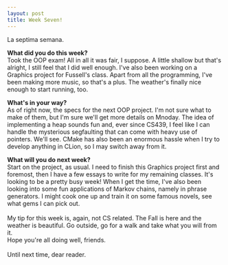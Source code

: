 ```yaml
---
layout: post
title: Week Seven!
---
```


La septima semana.
<br>

<b>What did you do this week?</b>
<br>Took the OOP exam! All in all it was fair, I suppose. A little shallow but that's alright, I still feel that I did well enough. I've also been working on a Graphics project for Fussell's class. Apart from all the programming, I've been making more music, so that's a plus. The weather's finally nice enough to start running, too.<br>

<b>What's in your way?</b>
<br>As of right now, the specs for the next OOP project. I'm not sure what to make of them, but I'm sure we'll get more details on Mnoday. The idea of implementing a heap sounds fun and, ever since CS439, I feel like I can handle the mysterious segfaulting that can come with heavy use of pointers. We'll see. CMake has also been an enormous hassle when I try to develop anything in CLion, so I may switch away from it.<br>

<b>What will you do next week?</b>
<br>Start on the project, as usual. I need to finish this Graphics project first and foremost, then I have a few essays to write for my remaining classes. It's looking to be a pretty busy week! When I get the time, I've also been looking into some fun applications of Markov chains, namely in phrase generators. I might cook one up and train it on some famous novels, see what gems I can pick out.<br>
<br>
My tip for this week is, again, not CS related. The Fall is here and the weather is beautiful. Go outside, go for a walk and take what you will from it.
<br>
Hope you're all doing well, friends.
<br><br>
Until next time, dear reader.
